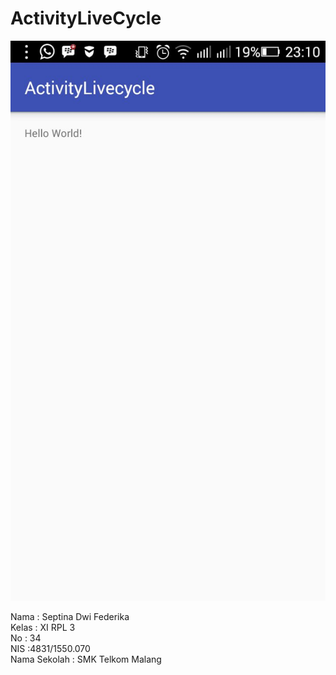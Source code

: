 # ActivityLiveCycle

![Screenshot](https://github.com/septinadf/ActivityLiveCycle/blob/master/intent%20(7).jpeg)

Nama : Septina Dwi Federika<br>
Kelas : XI RPL 3<br>
No : 34<br>
NIS :4831/1550.070<br>
Nama Sekolah : SMK Telkom Malang

